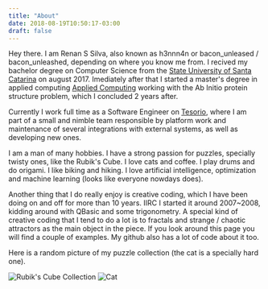 ```yaml
---
title: "About"
date: 2018-08-19T10:50:17-03:00
draft: false
---
```


Hey there. I am Renan S Silva, also known as h3nnn4n or bacon_unleased /
bacon_unleashed, depending on where you know me from. I recived my bachelor
degree on Computer Science from the [State University of Santa
Catarina](https://www.udesc.br/) on august 2017. Imediately after that I
started a master's degree in applied computing [Applied
Computing](https://www.udesc.br/cct/ppgca) working with the Ab Initio protein
structure problem, which I concluded 2 years after.

Currently I work full time as a Software Engineer on
[Tesorio](https://tesorio.com/), where I am part of a small and nimble team
responsible by platform work and maintenance of several integrations with
external systems, as well as developing new ones.

I am a man of many hobbies. I have a strong passion for puzzles, specially
twisty ones, like the Rubik's Cube. I love cats and coffee. I play drums and do
origami. I like biking and hiking. I love artificial intelligence, optimization
and machine learning (looks like everyone nowdays does).

Another thing that I do really enjoy is creative coding, which I have been
doing on and off for more than 10 years. IIRC I started it around 2007~2008,
kidding around with QBasic and some trigonometry. A special kind of creative
coding that I tend to do a lot is to fractals and strange / chaotic attractors
as the main object in the piece. If you look around this page you will find a
couple of examples. My github also has a lot of code about it too.

Here is a random picture of my puzzle collection (the cat is a specially hard
one).

![Rubik's Cube Collection](/images/cube_collection.jpg)
![Cat](/images/gatuno.png)
